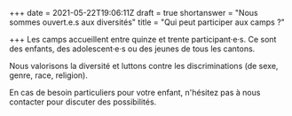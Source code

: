 +++
date = 2021-05-22T19:06:11Z
draft = true
shortanswer = "Nous sommes ouvert.e.s aux diversités"
title = "Qui peut participer aux camps ?"

+++
Les camps accueillent entre quinze et trente participant·e·s. Ce sont des enfants, des adolescent·e·s ou des jeunes de tous les cantons.

Nous valorisons la diversité et luttons contre les discriminations (de sexe, genre, race, religion).

En cas de besoin particuliers pour votre enfant, n'hésitez pas à nous contacter pour discuter des possibilités.